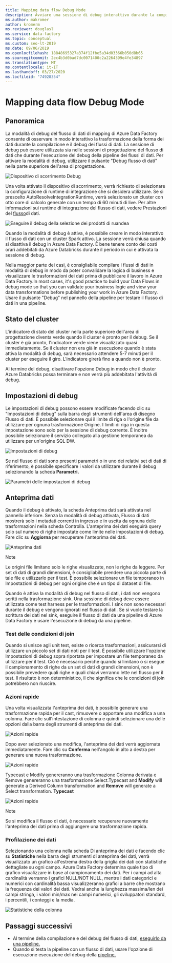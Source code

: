 ```yaml
---
title: Mapping data flow Debug Mode
description: Avviare una sessione di debug interattivo durante la compilazione di flussi di dati
ms.author: makromer
author: kromerm
ms.reviewer: douglasl
ms.service: data-factory
ms.topic: conceptual
ms.custom: seo-lt-2019
ms.date: 09/06/2019
ms.openlocfilehash: 18848695327a374f12fbe5a34d03366b050d8b65
ms.sourcegitcommit: 2ec4b3d0bad7dc0071400c2a2264399e4fe34897
ms.translationtype: MT
ms.contentlocale: it-IT
ms.lasthandoff: 03/27/2020
ms.locfileid: "74928354"
---
```

# <a name="mapping-data-flow-debug-mode"></a>Mapping data flow Debug Mode

## <a name="overview"></a>Panoramica

La modalità di debug del flusso di dati di mapping di Azure Data Factory consente di osservare in modo interattivo la trasformazione della forma dei dati durante la compilazione e il debug dei flussi di dati. La sessione di debug può essere utilizzata sia nelle sessioni di progettazione del flusso di dati che durante l'esecuzione del debug della pipeline dei flussi di dati. Per attivare la modalità di debug, utilizzare il pulsante "Debug flusso di dati" nella parte superiore dell'area di progettazione.

![Dispositivo di scorrimento Debug](media/data-flow/debugbutton.png "Dispositivo di scorrimento Debug")

Una volta attivato il dispositivo di scorrimento, verrà richiesto di selezionare la configurazione di runtime di integrazione che si desidera utilizzare. Se si prescelto AutoResolveIntegrationRuntime, verrà selezionato un cluster con otto core di calcolo generale con un tempo di 60 minuti di live. Per altre informazioni sui runtime di integrazione del flusso di dati, vedere Prestazioni del [flusso](concepts-data-flow-performance.md#increasing-compute-size-in-azure-integration-runtime)di dati.

![Eseguire il debug della selezione dei prodotti di ruandea](media/data-flow/debugbutton2.png "Eseguire il debug della selezione dei prodotti di ruandea")

Quando la modalità di debug è attiva, è possibile creare in modo interattivo il flusso di dati con un cluster Spark attivo. La sessione verrà chiusa quando si disattiva il debug in Azure Data Factory. È bene tenere conto dei costi orari addebitati da Azure Databricks durante il periodo in cui è attivata la sessione di debug.

Nella maggior parte dei casi, è consigliabile compilare i flussi di dati in modalità di debug in modo da poter convalidare la logica di business e visualizzare le trasformazioni dei dati prima di pubblicare il lavoro in Azure Data Factory.In most cases, it's good practice to build your Data Flows in debug mode so that you can validate your business logic and view your data transformations before publishing your work in Azure Data Factory. Usare il pulsante "Debug" nel pannello della pipeline per testare il flusso di dati in una pipeline.

## <a name="cluster-status"></a>Stato del cluster

L'indicatore di stato del cluster nella parte superiore dell'area di progettazione diventa verde quando il cluster è pronto per il debug. Se il cluster è già pronto, l'indicatore verde viene visualizzato quasi immediatamente. Se il cluster non era già in esecuzione quando è stata attiva la modalità di debug, sarà necessario attendere 5-7 minuti per il cluster per eseguire il giro. L'indicatore girerà fino a quando non è pronto.

Al termine del debug, disattivare l'opzione Debug in modo che il cluster Azure Databricks possa terminare e non verrà più addebitata l'attività di debug.

## <a name="debug-settings"></a>Impostazioni di debug

Le impostazioni di debug possono essere modificate facendo clic su "Impostazioni di debug" sulla barra degli strumenti dell'area di disegno Flusso di dati. È possibile selezionare qui il limite di riga o l'origine file da utilizzare per ognuna trasformazione Origine. I limiti di riga in questa impostazione sono solo per la sessione di debug corrente. È inoltre possibile selezionare il servizio collegato alla gestione temporanea da utilizzare per un'origine SQL DW. 

![Impostazioni di debug](media/data-flow/debug-settings.png "Impostazioni di debug")

Se nel flusso di dati sono presenti parametri o in uno dei relativi set di dati di riferimento, è possibile specificare i valori da utilizzare durante il debug selezionando la scheda **Parametri.**

![Parametri delle impostazioni di debug](media/data-flow/debug-settings2.png "Parametri delle impostazioni di debug")

## <a name="data-preview"></a>Anteprima dati

Quando il debug è attivato, la scheda Anteprima dati sarà attivata nel pannello inferiore. Senza la modalità di debug attivata, Flusso di dati mostrerà solo i metadati correnti in ingresso e in uscita da ognuna delle trasformazioni nella scheda Controlla. L'anteprima dei dati eseguirà query solo sul numero di righe impostate come limite nelle impostazioni di debug. Fare clic su **Aggiorna** per recuperare l'anteprima dei dati.

![Anteprima dati](media/data-flow/datapreview.png "Anteprima dati")

> [!NOTE]
> Le origini file limitano solo le righe visualizzate, non le righe da leggere. Per set di dati di grandi dimensioni, è consigliabile prendere una piccola parte di tale file e utilizzarlo per il test. È possibile selezionare un file temporaneo in Impostazioni di debug per ogni origine che è un tipo di dataset di file.

Quando è attiva la modalità di debug nel flusso di dati, i dati non vengono scritti nella trasformazione sink. Una sessione di debug deve essere utilizzata come test harness per le trasformazioni. I sink non sono necessari durante il debug e vengono ignorati nel flusso di dati. Se si vuole testare la scrittura dei dati nel sink, eseguire il flusso di dati da una pipeline di Azure Data Factory e usare l'esecuzione di debug da una pipeline.

### <a name="testing-join-conditions"></a>Test delle condizioni di join

Quando si unisce agli unit test, esiste o ricerca trasformazioni, assicurarsi di utilizzare un piccolo set di dati noti per il test. È possibile utilizzare l'opzione Impostazioni di debug sopra riportata per impostare un file temporaneo da utilizzare per il test. Ciò è necessario perché quando si limitano o si esegue il campionamento di righe da un set di dati di grandi dimensioni, non è possibile prevedere quali righe e quali chiavi verranno lette nel flusso per il test. Il risultato è non deterministico, il che significa che le condizioni di join potrebbero non riuscire.

### <a name="quick-actions"></a>Azioni rapide

Una volta visualizzata l'anteprima dei dati, è possibile generare una trasformazione rapida per il cast, rimuovere o apportare una modifica a una colonna. Fare clic sull'intestazione di colonna e quindi selezionare una delle opzioni dalla barra degli strumenti di anteprima dei dati.

![Azioni rapide](media/data-flow/quick-actions1.png "Azioni rapide")

Dopo aver selezionato una modifica, l'anteprima dei dati verrà aggiornata immediatamente. Fare clic su **Conferma** nell'angolo in alto a destra per generare una nuova trasformazione.

![Azioni rapide](media/data-flow/quick-actions2.png "Azioni rapide")

Typecast e Modify genereranno una trasformazione Colonna derivata e Remove genereranno una trasformazione Select.Typecast and **Modify** will generate a Derived Column transformation and **Remove** will generate a Select transformation. **Typecast**

![Azioni rapide](media/data-flow/quick-actions3.png "Azioni rapide")

> [!NOTE]
> Se si modifica il flusso di dati, è necessario recuperare nuovamente l'anteprima dei dati prima di aggiungere una trasformazione rapida.

### <a name="data-profiling"></a>Profilazione dei dati

Selezionando una colonna nella scheda Di anteprima dei dati e facendo clic su **Statistiche** nella barra degli strumenti di anteprima dei dati, verrà visualizzato un grafico all'estrema destra della griglia dei dati con statistiche dettagliate su ogni campo. Azure Data Factory determina quale tipo di grafico visualizzare in base al campionamento dei dati. Per i campi ad alta cardinalità verranno i grafici NULL/NOT NULL, mentre i dati categorici e numerici con cardinalità bassa visualizzeranno grafici a barre che mostrano la frequenza dei valori dei dati. Vedrai anche la lunghezza massima/len dei campi stringa, i valori min/max nei campi numerici, gli sviluppatori standard, i percentili, i conteggi e la media.

![Statistiche della colonna](media/data-flow/stats.png "Statistiche della colonna")

## <a name="next-steps"></a>Passaggi successivi

* Al termine della compilazione e del debug del flusso di dati, [eseguirlo da una pipeline.](control-flow-execute-data-flow-activity.md)
* Quando si testa la pipeline con un flusso di dati, usare l'opzione di esecuzione esecuzione del debug della [pipeline.](iterative-development-debugging.md)
